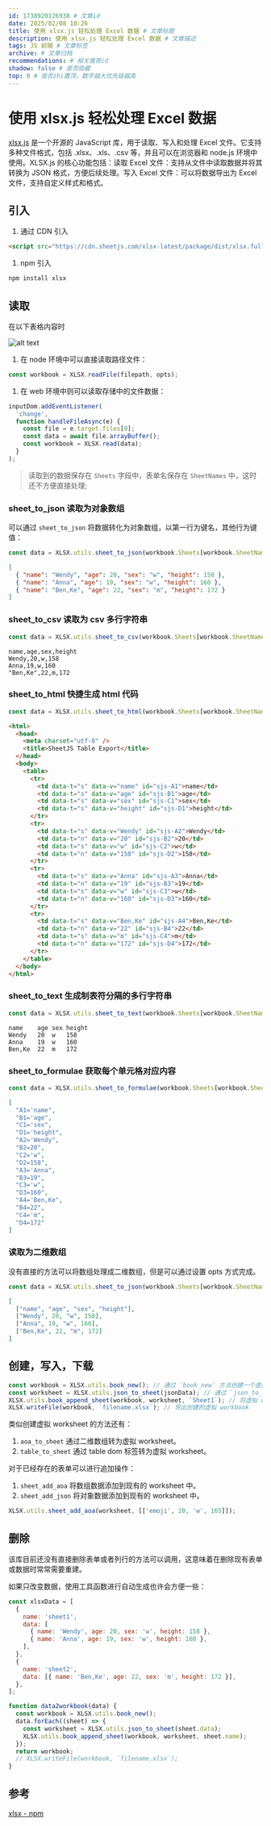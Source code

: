 ```yaml
---
id: 1738920126938 # 文章id
date: 2025/02/08 10:26
title: 使用 xlsx.js 轻松处理 Excel 数据 # 文章标题
description: 使用 xlsx.js 轻松处理 Excel 数据 # 文章描述
tags: JS 前端 # 文章标签
archive: # 文章归档
recommendations: # 相关推荐id
shadow: false # 是否隐藏
top: 0 # 是否zhi置顶，数字越大优先级越高
---
```


# 使用 xlsx.js 轻松处理 Excel 数据

[xlsx.js](https://www.npmjs.com/package/xlsx) 是一个开源的 JavaScript 库，用于读取、写入和处理 Excel 文件。它支持多种文件格式，包括 .xlsx、.xls、.csv 等，并且可以在浏览器和 node.js 环境中使用。XLSX.js 的核心功能包括：读取 Excel 文件：支持从文件中读取数据并将其转换为 JSON 格式，方便后续处理。写入 Excel 文件：可以将数据导出为 Excel 文件，支持自定义样式和格式。

## 引入

1. 通过 CDN 引入

```html title=hidden
<script src="https://cdn.sheetjs.com/xlsx-latest/package/dist/xlsx.full.min.js"></script>
```

1. npm 引入

```bash title=hidden
npm install xlsx
```

## 读取

在以下表格内容时

![alt text](assets/ExcelWithXlsxJs/image-1.png)

1. 在 node 环境中可以直接读取路径文件：

```js
const workbook = XLSX.readFile(filepath, opts);
```

1. 在 web 环境中则可以读取存储中的文件数据：

```js
inputDom.addEventListener(
  'change',
  function handleFileAsync(e) {
    const file = e.target.files[0];
    const data = await file.arrayBuffer();
    const workbook = XLSX.read(data);
  }
);
```

> 读取到的数据保存在 `Sheets` 字段中，表单名保存在 `SheetNames` 中，这时还不方便直接处理;

### sheet_to_json 读取为对象数组

可以通过 `sheet_to_json` 将数据转化为对象数组，以第一行为键名，其他行为键值：

```js
const data = XLSX.utils.sheet_to_json(workbook.Sheets[workbook.SheetNames[0]]);
```

```json
[
  { "name": "Wendy", "age": 20, "sex": "w", "height": 158 },
  { "name": "Anna", "age": 19, "sex": "w", "height": 160 },
  { "name": "Ben,Ke", "age": 22, "sex": "m", "height": 172 }
]
```

### sheet_to_csv 读取为 csv 多行字符串

```js
const data = XLSX.utils.sheet_to_csv(workbook.Sheets[workbook.SheetNames[0]]);
```

```text
name,age,sex,height
Wendy,20,w,158
Anna,19,w,160
"Ben,Ke",22,m,172
```

### sheet_to_html 快捷生成 html 代码

```js
const data = XLSX.utils.sheet_to_html(workbook.Sheets[workbook.SheetNames[0]]);
```

```html
<html>
  <head>
    <meta charset="utf-8" />
    <title>SheetJS Table Export</title>
  </head>
  <body>
    <table>
      <tr>
        <td data-t="s" data-v="name" id="sjs-A1">name</td>
        <td data-t="s" data-v="age" id="sjs-B1">age</td>
        <td data-t="s" data-v="sex" id="sjs-C1">sex</td>
        <td data-t="s" data-v="height" id="sjs-D1">height</td>
      </tr>
      <tr>
        <td data-t="s" data-v="Wendy" id="sjs-A2">Wendy</td>
        <td data-t="n" data-v="20" id="sjs-B2">20</td>
        <td data-t="s" data-v="w" id="sjs-C2">w</td>
        <td data-t="n" data-v="158" id="sjs-D2">158</td>
      </tr>
      <tr>
        <td data-t="s" data-v="Anna" id="sjs-A3">Anna</td>
        <td data-t="n" data-v="19" id="sjs-B3">19</td>
        <td data-t="s" data-v="w" id="sjs-C3">w</td>
        <td data-t="n" data-v="160" id="sjs-D3">160</td>
      </tr>
      <tr>
        <td data-t="s" data-v="Ben,Ke" id="sjs-A4">Ben,Ke</td>
        <td data-t="n" data-v="22" id="sjs-B4">22</td>
        <td data-t="s" data-v="m" id="sjs-C4">m</td>
        <td data-t="n" data-v="172" id="sjs-D4">172</td>
      </tr>
    </table>
  </body>
</html>
```

### sheet_to_text 生成制表符分隔的多行字符串

```js
const data = XLSX.utils.sheet_to_text(workbook.Sheets[workbook.SheetNames[0]]);
```

```text
name	age	sex	height
Wendy	20	w	158
Anna	19	w	160
Ben,Ke	22	m	172
```

### sheet_to_formulae 获取每个单元格对应内容

```js
const data = XLSX.utils.sheet_to_formulae(workbook.Sheets[workbook.SheetNames[0]]);
```

```json
[
  "A1='name",
  "B1='age",
  "C1='sex",
  "D1='height",
  "A2='Wendy",
  "B2=20",
  "C2='w",
  "D2=158",
  "A3='Anna",
  "B3=19",
  "C3='w",
  "D3=160",
  "A4='Ben,Ke",
  "B4=22",
  "C4='m",
  "D4=172"
]
```

### 读取为二维数组

没有直接的方法可以将数组处理成二维数组，但是可以通过设置 opts 方式完成。

```js
const data = XLSX.utils.sheet_to_json(workbook.Sheets[workbook.SheetNames[0]], { header: 1 });
```

```json
[
  ["name", "age", "sex", "height"],
  ["Wendy", 20, "w", 158],
  ["Anna", 19, "w", 160],
  ["Ben,Ke", 22, "m", 172]
]
```

## 创建，写入，下载

```js
const workbook = XLSX.utils.book_new(); // 通过 `book_new` 方法创建一个虚拟 workbook。
const worksheet = XLSX.utils.json_to_sheet(jsonData); // 通过 `json_to_sheet` 等方法创建一个虚拟 worksheet。
XLSX.utils.book_append_sheet(workbook, worksheet, `Sheet1`); // 将虚拟 worksheet 添加入虚拟 workbook中
XLSX.writeFile(workbook, `filename.xlsx`); // 导出创建的虚拟 workbook
```

类似创建虚拟 worksheet 的方法还有：

1.  `aoa_to_sheet` 通过二维数组转为虚拟 worksheet。
1.  `table_to_sheet` 通过 table dom 标签转为虚拟 worksheet。

对于已经存在的表单可以进行追加操作：

1. `sheet_add_aoa` 将数组数据添加到现有的 worksheet 中。
1. `sheet_add_json` 将对象数据添加到现有的 worksheet 中。

```js
XLSX.utils.sheet_add_aoa(worksheet, [['emoji', 20, 'w', 165]]);
```

## 删除

该库目前还没有直接删除表单或者列行的方法可以调用，这意味着在删除现有表单或数据时常常需要重建。

如果只改变数据，使用工具函数进行自动生成也许会方便一些：

```js
const xlsxData = [
  {
    name: 'sheet1',
    data: [
      { name: 'Wendy', age: 20, sex: 'w', height: 158 },
      { name: 'Anna', age: 19, sex: 'w', height: 160 },
    ],
  },
  {
    name: 'sheet2',
    data: [{ name: 'Ben,Ke', age: 22, sex: 'm', height: 172 }],
  },
];
```

```js
function data2workbook(data) {
  const workbook = XLSX.utils.book_new();
  data.forEach((sheet) => {
    const worksheet = XLSX.utils.json_to_sheet(sheet.data);
    XLSX.utils.book_append_sheet(workbook, worksheet, sheet.name);
  });
  return workbook;
  // XLSX.writeFile(workbook, `filename.xlsx`);
}
```

## 参考

[xlsx - npm](https://www.npmjs.com/package/xlsx)
